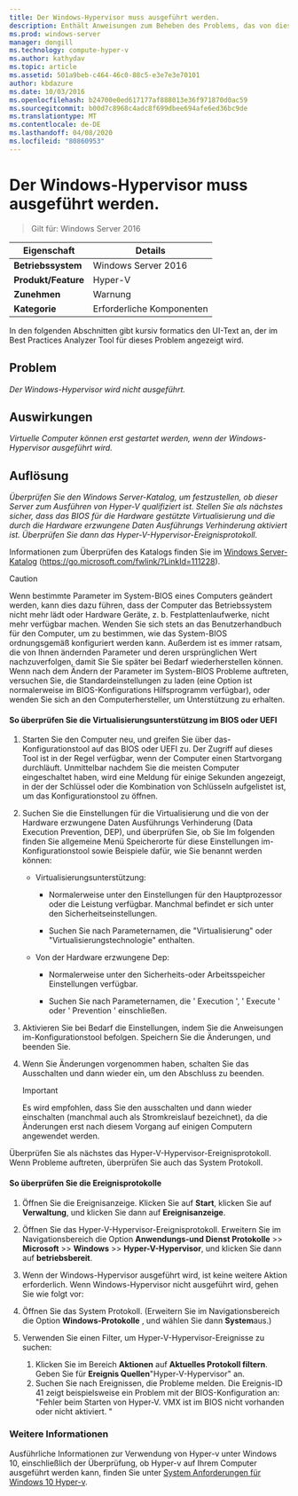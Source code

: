 ```yaml
---
title: Der Windows-Hypervisor muss ausgeführt werden.
description: Enthält Anweisungen zum Beheben des Problems, das von dieser Best Practices Analyzer Regel gemeldet wird.
ms.prod: windows-server
manager: dongill
ms.technology: compute-hyper-v
ms.author: kathydav
ms.topic: article
ms.assetid: 501a9beb-c464-46c0-88c5-e3e7e3e70101
author: kbdazure
ms.date: 10/03/2016
ms.openlocfilehash: b24700e0ed617177af888013e36f971870d0ac59
ms.sourcegitcommit: b00d7c8968c4adc8f699dbee694afe6ed36bc9de
ms.translationtype: MT
ms.contentlocale: de-DE
ms.lasthandoff: 04/08/2020
ms.locfileid: "80860953"
---
```

# <a name="windows-hypervisor-must-be-running"></a>Der Windows-Hypervisor muss ausgeführt werden.

>Gilt für: Windows Server 2016
  
|Eigenschaft|Details|  
|-|-|  
|**Betriebssystem**|Windows Server 2016|  
|**Produkt/Feature**|Hyper-V|  
|**Zunehmen**|Warnung|  
|**Kategorie**|Erforderliche Komponenten|  
  
In den folgenden Abschnitten gibt kursiv formatics den UI-Text an, der im Best Practices Analyzer Tool für dieses Problem angezeigt wird.  
  
## <a name="issue"></a>Problem  
  
*Der Windows-Hypervisor wird nicht ausgeführt.*  
  
## <a name="impact"></a>Auswirkungen  
  
*Virtuelle Computer können erst gestartet werden, wenn der Windows-Hypervisor ausgeführt wird.*  
  
## <a name="resolution"></a>Auflösung  
  
*Überprüfen Sie den Windows Server-Katalog, um festzustellen, ob dieser Server zum Ausführen von Hyper-V qualifiziert ist. Stellen Sie als nächstes sicher, dass das BIOS für die Hardware gestützte Virtualisierung und die durch die Hardware erzwungene Daten Ausführungs Verhinderung aktiviert ist. Überprüfen Sie dann das Hyper-V-Hypervisor-Ereignisprotokoll.*  
  
Informationen zum Überprüfen des Katalogs finden Sie im [Windows Server-Katalog](https://go.microsoft.com/fwlink/?LinkId=111228) (https://go.microsoft.com/fwlink/?LinkId=111228).  
  
> [!CAUTION]  
> Wenn bestimmte Parameter im System-BIOS eines Computers geändert werden, kann dies dazu führen, dass der Computer das Betriebssystem nicht mehr lädt oder Hardware Geräte, z. b. Festplattenlaufwerke, nicht mehr verfügbar machen. Wenden Sie sich stets an das Benutzerhandbuch für den Computer, um zu bestimmen, wie das System-BIOS ordnungsgemäß konfiguriert werden kann. Außerdem ist es immer ratsam, die von Ihnen ändernden Parameter und deren ursprünglichen Wert nachzuverfolgen, damit Sie Sie später bei Bedarf wiederherstellen können. Wenn nach dem Ändern der Parameter im System-BIOS Probleme auftreten, versuchen Sie, die Standardeinstellungen zu laden (eine Option ist normalerweise im BIOS-Konfigurations Hilfsprogramm verfügbar), oder wenden Sie sich an den Computerhersteller, um Unterstützung zu erhalten.  
  
#### <a name="to-verify-virtualization-support-in-the-bios-or-uefi"></a>So überprüfen Sie die Virtualisierungsunterstützung im BIOS oder UEFI  
  
1.  Starten Sie den Computer neu, und greifen Sie über das-Konfigurationstool auf das BIOS oder UEFI zu. Der Zugriff auf dieses Tool ist in der Regel verfügbar, wenn der Computer einen Startvorgang durchläuft. Unmittelbar nachdem Sie die meisten Computer eingeschaltet haben, wird eine Meldung für einige Sekunden angezeigt, in der der Schlüssel oder die Kombination von Schlüsseln aufgelistet ist, um das Konfigurationstool zu öffnen.  
  
2.  Suchen Sie die Einstellungen für die Virtualisierung und die von der Hardware erzwungene Daten Ausführungs Verhinderung (Data Execution Prevention, DEP), und überprüfen Sie, ob Sie Im folgenden finden Sie allgemeine Menü Speicherorte für diese Einstellungen im-Konfigurationstool sowie Beispiele dafür, wie Sie benannt werden können:  
  
    -   Virtualisierungsunterstützung:  
  
        -   Normalerweise unter den Einstellungen für den Hauptprozessor oder die Leistung verfügbar. Manchmal befindet er sich unter den Sicherheitseinstellungen.  
  
        -   Suchen Sie nach Parameternamen, die "Virtualisierung" oder "Virtualisierungstechnologie" enthalten.  
  
    -   Von der Hardware erzwungene Dep:  
  
        -   Normalerweise unter den Sicherheits-oder Arbeitsspeicher Einstellungen verfügbar.  
  
        -   Suchen Sie nach Parameternamen, die ' Execution ', ' Execute ' oder ' Prevention ' einschließen.  
  
3.  Aktivieren Sie bei Bedarf die Einstellungen, indem Sie die Anweisungen im-Konfigurationstool befolgen. Speichern Sie die Änderungen, und beenden Sie.  
  
4.  Wenn Sie Änderungen vorgenommen haben, schalten Sie das Ausschalten und dann wieder ein, um den Abschluss zu beenden.  
  
    > [!IMPORTANT]  
    > Es wird empfohlen, dass Sie den ausschalten und dann wieder einschalten (manchmal auch als Stromkreislauf bezeichnet), da die Änderungen erst nach diesem Vorgang auf einigen Computern angewendet werden.  
  
Überprüfen Sie als nächstes das Hyper-V-Hypervisor-Ereignisprotokoll. Wenn Probleme auftreten, überprüfen Sie auch das System Protokoll.  
  
#### <a name="to-check-the-event-logs"></a>So überprüfen Sie die Ereignisprotokolle  
  
1.  Öffnen Sie die Ereignisanzeige. Klicken Sie auf **Start**, klicken Sie auf **Verwaltung**, und klicken Sie dann auf **Ereignisanzeige**.  
  
2.  Öffnen Sie das Hyper-V-Hypervisor-Ereignisprotokoll. Erweitern Sie im Navigationsbereich die Option **Anwendungs-und Dienst Protokolle** >> **Microsoft** >> **Windows** >> **Hyper-V-Hypervisor**, und klicken Sie dann auf **betriebsbereit**.  
  
3.  Wenn der Windows-Hypervisor ausgeführt wird, ist keine weitere Aktion erforderlich. Wenn Windows-Hypervisor nicht ausgeführt wird, gehen Sie wie folgt vor:  
  
4.  Öffnen Sie das System Protokoll. (Erweitern Sie im Navigationsbereich die Option **Windows-Protokolle** , und wählen Sie dann **System**aus.)  
  
5.  Verwenden Sie einen Filter, um Hyper-V-Hypervisor-Ereignisse zu suchen:   
    1. Klicken Sie im Bereich **Aktionen** auf **Aktuelles Protokoll filtern**. Geben Sie für **Ereignis Quellen**"Hyper-V-Hypervisor" an.   
    2. Suchen Sie nach Ereignissen, die Probleme melden. Die Ereignis-ID 41 zeigt beispielsweise ein Problem mit der BIOS-Konfiguration an: "Fehler beim Starten von Hyper-V. VMX ist im BIOS nicht vorhanden oder nicht aktiviert. "  
  
### <a name="see-also"></a>Weitere Informationen  
Ausführliche Informationen zur Verwendung von Hyper-v unter Windows 10, einschließlich der Überprüfung, ob Hyper-v auf Ihrem Computer ausgeführt werden kann, finden Sie unter [System Anforderungen für Windows 10 Hyper-v](https://msdn.microsoft.com/virtualization/hyperv_on_windows/quick_start/walkthrough_compatibility). 


